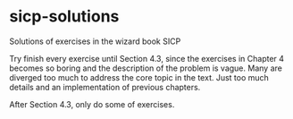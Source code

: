# sicp-solutions
Solutions of exercises in the wizard book SICP

Try finish every exercise until Section 4.3, since the exercises in Chapter 4 becomes so boring and the description of the problem is vague. 
Many are diverged too much to address the core topic in the text. Just too much details and an implementation of previous chapters.

After Section 4.3, only do some of exercises.